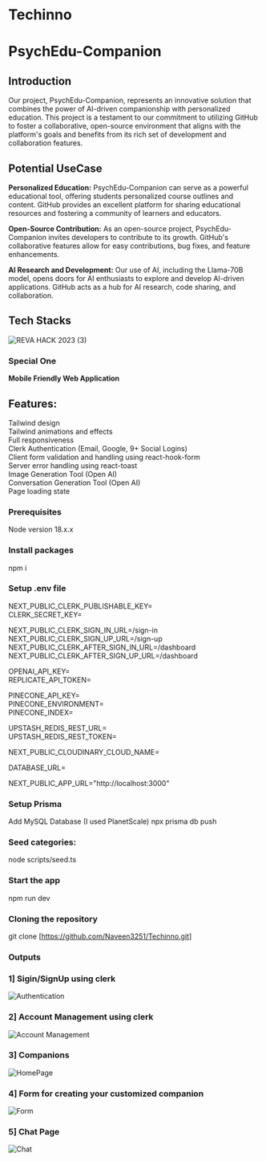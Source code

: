 # Techinno

#                                                                    PsychEdu-Companion

## Introduction
Our project, PsychEdu-Companion, represents an innovative solution that combines the power of AI-driven companionship with personalized education. This project is a testament to our commitment to utilizing GitHub to foster a collaborative, open-source environment that aligns with the platform's goals and benefits from its rich set of development and collaboration features.

## Potential UseCase
**Personalized Education:** PsychEdu-Companion can serve as a powerful educational tool, offering students personalized course outlines and content. GitHub provides an excellent platform for sharing educational resources and fostering a community of learners and educators.

**Open-Source Contribution:** As an open-source project, PsychEdu-Companion invites developers to contribute to its growth. GitHub's collaborative features allow for easy contributions, bug fixes, and feature enhancements.

**AI Research and Development:** Our use of AI, including the Llama-70B model, opens doors for AI enthusiasts to explore and develop AI-driven applications. GitHub acts as a hub for AI research, code sharing, and collaboration.

## Tech Stacks
![REVA HACK 2023 (3)](https://github.com/Naveen3251/Techinno/assets/114800360/be258183-9016-4a19-b513-f671ddea9771)

### Special One
**Mobile Friendly Web Application**

## Features:
Tailwind design<br>
Tailwind animations and effects<br>
Full responsiveness<br>
Clerk Authentication (Email, Google, 9+ Social Logins)<br>
Client form validation and handling using react-hook-form<br>
Server error handling using react-toast<br>
Image Generation Tool (Open AI)<br>
Conversation Generation Tool (Open AI)<br>
Page loading state<br>

### Prerequisites
Node version 18.x.x

### Install packages
npm i<br>
### Setup .env file
NEXT_PUBLIC_CLERK_PUBLISHABLE_KEY=<br>
CLERK_SECRET_KEY=<br>

NEXT_PUBLIC_CLERK_SIGN_IN_URL=/sign-in<br>
NEXT_PUBLIC_CLERK_SIGN_UP_URL=/sign-up<br>
NEXT_PUBLIC_CLERK_AFTER_SIGN_IN_URL=/dashboard<br>
NEXT_PUBLIC_CLERK_AFTER_SIGN_UP_URL=/dashboard<br>

OPENAI_API_KEY=<br>
REPLICATE_API_TOKEN=<br>

PINECONE_API_KEY=<br>
PINECONE_ENVIRONMENT=<br>
PINECONE_INDEX=<br>

UPSTASH_REDIS_REST_URL=<br>
UPSTASH_REDIS_REST_TOKEN=<br>

NEXT_PUBLIC_CLOUDINARY_CLOUD_NAME=<br>

DATABASE_URL=<br>

NEXT_PUBLIC_APP_URL="http://localhost:3000"<br>

### Setup Prisma
Add MySQL Database (I used PlanetScale)
npx prisma db push

### Seed categories:
node scripts/seed.ts

### Start the app
npm run dev

### Cloning the repository
git clone [https://github.com/Naveen3251/Techinno.git]

### Outputs

### 1] Sigin/SignUp using clerk
![Authentication](https://github.com/Naveen3251/Techinno/assets/114800360/b36e57e9-6a18-441f-a0c9-e85437a0f181)

### 2] Account Management using clerk
![Account Management](https://github.com/Naveen3251/Techinno/assets/114800360/d7bfc92c-b68f-4e74-816f-8bf57831f57c)

### 3] Companions
![HomePage](https://github.com/Naveen3251/Techinno/assets/114800360/31d1853f-7355-4258-9393-79421538fc5d)

### 4] Form for creating your customized companion
![Form](https://github.com/Naveen3251/Techinno/assets/114800360/de277418-5bc6-4231-8e11-0fa7e4256265)

### 5] Chat Page
![Chat](https://github.com/Naveen3251/Techinno/assets/114800360/368d3904-27d2-4a52-92c9-472d94c2d726)

